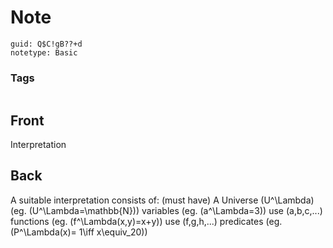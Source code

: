 # Note
```
guid: Q$C!gB??+d
notetype: Basic
```

### Tags
```
```

## Front
Interpretation

## Back
A suitable interpretation consists of:
(must have) A Universe \(U^\Lambda\) (eg. \(U^\Lambda=\mathbb{N})\)
variables (eg. \(a^\Lambda=3\)) use \(a,b,c,...\)
functions (eg. \(f^\Lambda(x,y)=x+y\)) use \(f,g,h,...\)
predicates (eg. \(P^\Lambda(x)= 1\iff x\equiv_20\))
